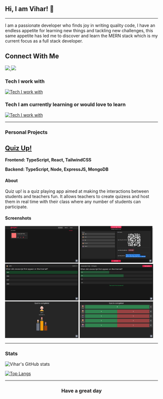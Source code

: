 <!--Shoutout to https://github.com/regmicmahesh-->
## Hi, I am Vihar! <span class="wave">👋</span>

---

I am a passionate developer who finds joy in writing quality code, I have an endless appetite for learning new things and tackling new challenges, this same appetite has led me to discover and learn the MERN stack which is my current focus as a full stack developer. 

<h2>Connect With Me</h2>



<a href="mailto:vihar1998x@gmail.com">
  <img src="https://img.shields.io/badge/Gmail-D14836?style=for-the-badge&logo=gmail&logoColor=white">
</a> 
<a href="www.linkedin.com/in/vihar98">
  <img src="https://img.shields.io/badge/Linkedin-0A66C2?style=for-the-badge&logo=linkedin&logoColor=white">
</a> 

 
### Tech I work with
[![Tech I work with](https://skillicons.dev/icons?i=ts,js,css,html,react,redux,nodejs,express,mongodb,postgres,firebase)](https://skillicons.dev)



### Tech I am currently learning or would love to learn
[![Tech I work with](https://skillicons.dev/icons?i=electron,tailwind,reactivex,flutter,androidstudio,kotlin,py)](https://skillicons.dev)

---
### Personal Projects

## <a href="https://quizup-frontend-blush.vercel.app/">Quiz Up!</a>
**Frontend: TypeScript, React, TailwindCSS**

**Backend: TypeScript, Node, ExpressJS, MongoDB**

#### About
Quiz up! is a quiz playing app aimed at making the interactions between students and teachers fun. It allows teachers to create quizess and host them in real time with their class where any number of students can participate.

#### Screenshots
<div style="dispaly: flex: justify-content: center">
  <img src = "https://raw.githubusercontent.com/viconx98/viconx98/main/images/quizup/qu_dash.png" width="48%"/>
  <img src = "https://raw.githubusercontent.com/viconx98/viconx98/main/images/quizup/qu_quiz_ready.png" width ="48%"/>
  <img src = "https://raw.githubusercontent.com/viconx98/viconx98/main/images/quizup/qu_question_player.png" width="48%"/>
  <img src = "https://raw.githubusercontent.com/viconx98/viconx98/main/images/quizup/qu_question_answered.png" width ="48%"/>
  <img src = "https://raw.githubusercontent.com/viconx98/viconx98/main/images/quizup/qu_quiz_complete_player.png" width="48%"/>
  <img src = "https://raw.githubusercontent.com/viconx98/viconx98/main/images/quizup/qu_quiz_complete_admin.png" width ="48%"/>
 </div>
 
 ---

### Stats
![Vihar's GitHub stats](https://github-readme-stats.vercel.app/api?username=viconx98&show_icons=true&theme=cobalt)
 
[![Top Langs](https://github-readme-stats.vercel.app/api/top-langs/?username=viconx98&layout=compact&theme=cobalt)](https://github.com/viconx98)

 ---
 
 ### <p align = "center">Have a great day<p/>
